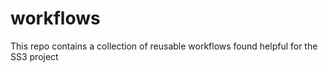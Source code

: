 # workflows
This repo contains a collection of reusable workflows found helpful for the SS3 project
